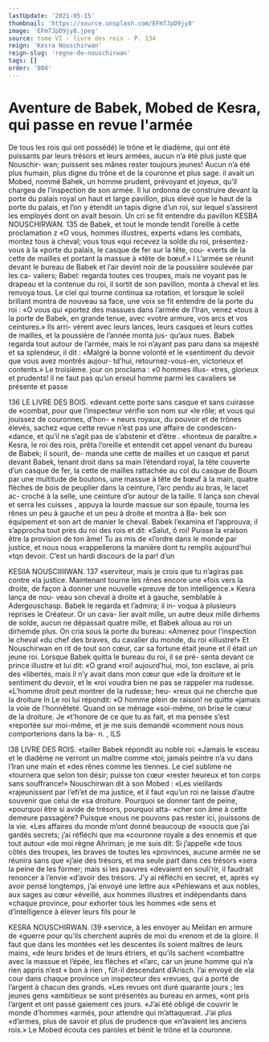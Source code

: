 ```yaml
---
lastUpdate: '2021-05-15'
thumbnail: 'https://source.unsplash.com/EFm7JpD9jy8'
image: 'EFm7JpD9jy8.jpeg'
source: tome VI - livre des rois - P. 134
reign: 'Kesra Nouschirwan'
reign-slug: 'regne-de-nouschirwan'
tags: []
order: '004'
---
```


# Aventure de Babek, Mobed de Kesra, qui passe en revue l'armée

De tous les rois qui ont possédé) le trône et le diadème, qui ont été puissants par leurs trésors et leurs armées, aucun n’a été plus juste que Nouschir-
wan; puissent ses mânes rester toujours jeunes! Aucun n’a été plus humain, plus digne du trône et
de la couronne et plus sage. il avait un Mobed, nommé Bahek, un homme prudent, prévoyant et
joyeux, qu’il chargea de l’inspection de son armée.
Il lui ordonna de construire devant la porte du palais royal un haut et large pavillon, plus élevé que le
haut de la porte du palais, et l’on y étendit un tapis
digne d’un roi, sur lequel s’assirent les employés dont
on avait besoin. Un cri se fit entendre du pavillon
KESBA NOUSCHIRWAN. 135 de Babek, et tout le monde tendit l’oreille à cette
proclamation z «O vous, hommes illustres, experts «dans les combats, montez tous à cheval; vous tous «qui recevez la solde du roi, présentez-vous à la
«porte du palais, le casque de fer sur la tête, cou- «verts de la cette de mailles et portant la massue à «tête de bœuf.» I
L’armée se réunit devant le bureau de Babek et
l’air devint noir de la poussière soulevée par les ca-
valiers; Babel: regarda toutes ces troupes, mais ne
voyant pas le drapeau et la contenue du roi, il sortit
de son pavillon, monta à cheval et les renvoya tous.
Le ciel qui tourne continua sa rotation, et lorsque le
soleil brillant montra de nouveau sa face, une voix
se fit entendre de la porte du roi : «O vous qui «portez des massues dans l’armée de l’Iran, venez
«tous à la porte de Babek, en grande tenue, avec «votre armure, vos arcs et vos ceintures.» Ils arri- vèrent avec leurs lances, leurs casques et leurs cottes de mailles, et la poussière de l’année monta jus- qu’aux nues. Babek regarda tout autour de l’armée,
mais le roi n’ayant pas paru dans sa majesté et sa splendeur, il dit : «Malgré la bonne volonté et le «sentiment du devoir que vous avez montrés aujour- td’hui, retournez-vous-en, victorieux et contents.» Le troisième. jour on proclama : «0 hommes illus- «tres, glorieux et prudents! il ne faut pas qu’un erseul homme parmi les cavaliers se présente et passe

136 LE LIVRE DES BOIS.
«devant cette porte sans casque et sans cuirasse de «combat, pour que l’inspecteur vérifie son nom sur
«le rôle; et vous qui jouissez de couronnes, d’hon-
« neurs royaux, du pouvoir et de trônes élevés, sachez
«que cette revue n’est pas une affaire de condescen- «dance, et qu’il ne s’agit pas de s’abstenir et d’être
. «honteux de paraître.»
Kesra, le roi des rois, prêta l’oreille et entendit
cet appel venant du bureau de Babek; il sourit, de- manda une cette de mailles et un casque et parut devant Babek, tenant droit dans sa main l’étendard
royal, la tête couverte d’un casque de fer, la cette de
mailles rattachée au col du casque de Boum par une multitude de boutons, une massue à tête de bœuf à la main, quatre flèches de bois de peuplier dans la ceinture, l’arc pendu au bras, le lacet ac- croché à la selle, une ceinture d’or autour de la taille.
ll lança son cheval et serra les cuisses , appuya la lourde massue sur son épaule, tourna les rênes un peu à gauche et un peu à droite et montra à Ba- bek son équipement et son art de manier le cheval. Babek l’examina et l’approuva; il s’approcha tout
près du roi des rois et dit: «Salut, ô roi! Puisse la «raison être la provision de ton âme! Tu as mis de «l’ordre dans le monde par justice, et nous nous «rappellerons la manière dont tu remplis aujourd’hui «tqn devoir. C’est un hardi discours de la par! d’un

KESllA NOUSClllllWAN. 137 «serviteur, mais je crois que tu n’agiras pas contre
«la justice. Maintenant tourne les rênes encore une
«fois vers la droite, de façon à donner une nouvelle
«preuve de ton intelligence.» Kesra lança de nou-
veau son cheval à droite et à gauche, semblable à
Adergouschasp. Babek le regarda et l’admira; il in-
voqua à plusieurs reprises le Créateur. Or un cava-
lier avait mille, un autre deux mille dirhems de
solde, aucun ne dépassait quatre mille, et Babek
alloua au roi un dirhemde plus. On cria sous la porte du bureau: «Amenez pour l’inspection le cheval
«du chef des braves, du cavalier du monde, du roi «illustre!» Et Nouschirwan en rit de tout son cœur, car sa fortune était jeune et il était un jeune roi.
Lorsque Babek quitta le bureau du roi, il se pré- senta devant ce prince illustre et lui dit: «O grand «roi! aujourd’hui, moi, ton esclave, ai pris des «libertés, mais il n’y avait dans mon cœur que
«de la droiture et le sentiment du devoir, et le «roi voudra bien ne pas se rappeler ma rudesse. «L’homme droit peut montrer de la rudesse; heu- «reux qui ne cherche que la droiture ln Le roi lui répondit: «O homme plein de raison! ne quitte «jamais la voie de l’honnêteté. Quand on se ménage
«soi-même, on brise le cœur de la droiture. Je «t’honore de ce que tu as fait, et ma pensée s’est
«reportée sur moi-même, et je me suis demandé «comment nous nous comporterions dans la ba-
n. , ILS

l38 LIVRE DES ROIS.
«tailler Babek répondit au noble roi: «Jamais le
«sceau et le diadème ne verront un maître comme
«toi; jamais peintre n’a vu dans l’lran une main et
«des rênes comme les tiennes. Le ciel sublime ne
«tournera que selon ton désir; puisse ton cœur «rester heureux et ton corps sans souffrance!»
Nouschirwan dit à son Mobed : «Les vieillards «rajeunissent par l’efi’et de ma justice, et il faut
«qu’un roi ne laisse d’autre souvenir que celui de
«sa droiture. Pourquoi se donner tant de peine, «pourquoi être si avide de trésors, pourquoi atta- «cher son âme à cette demeure passagère? Puisque «nous ne pouvons pas rester ici, jouissons de la vie. «Les affaires du monde m’ont donné beaucoup de «soucis que j’ai gardés secrets; j’ai réfléchi que ma
«couronne royale a des ennemis et que tout autour «de moi règne Ahriman; je me suis dit: Si j’appelle
«de tous côtés des troupes, les braves de toutes les «provinces, aucune armée ne se réunira sans que «j’aie des trésors, et ma seule part dans ces trésors
«sera la peine de les former; mais si les pauvres «devaient en souli’rir, il faudrait renoncer à l’envie
«d’avoir des trésors. J’y ai réfléchi en secret, et, après
«y avoir pensé longtemps, j’ai envoyé une lettre aux
«Pehlewans et aux nobles, aux sages au cœur «éveillé, aux hommes illustres et indépendants dans
«chaque province, pour exhorter tous les hommes «de sens et d’intelligence à élever leurs fils pour le

KESRA NOUSCHIRWAN. l39 «service, à les envoyer au Meîdan en armure de
«guerre pour qu’ils cherchent auprès de moi du «renom et de la gloire. Il faut que dans les montées «et les descentes ils soient maîtres de leurs mains, «de leurs brides et de leurs étriers, et qu’ils sachent «combattre avec la massue et l’épée, les flèches et
«l’arc, car un jeune homme qui n’a rien appris n’est « bon à rien , fût-il descendant d’Arisch. l’ai envoyé de
«la cour dans chaque province un inspecteur des «revues, qui a porté de l’argent à chacun des grands.
«Les revues ont duré quarante jours ; les jeunes gens «ambitieux se sont présentés au bureau en armes,
«ont pris l’argent et ont passé gaiement ces jours. «J’ai été obligé de couvrir le monde d’hommes
«armés, pour attendre qui m’attaquerait. J’ai plus «d’armes, plus de savoir et plus de prudence que «n’avaient les anciens rois.» Le Mobed écouta ces paroles et bénit le trône et la couronne.
